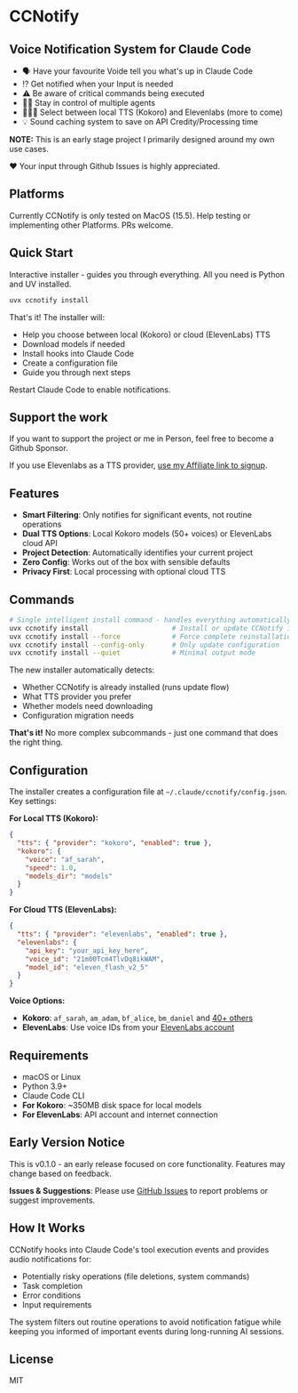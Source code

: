 # CCNotify

## Voice Notification System for Claude Code

- 🗣️ Have your favourite Voide tell you what's up in Claude Code
- ⁉ Get notified when your Input is needed
- ⚠ Be aware of critical commands being executed
- 🏃‍♂️ Stay in control of multiple agents
- 🕵🏻‍♂️ Select between local TTS (Kokoro) and Elevenlabs (more to come)
- 💡 Sound caching system to save on API Credity/Processing time

**NOTE:** This is an early stage project I primarily designed around my own use cases.

❤️ Your input through Github Issues is highly appreciated.

## Platforms

Currently CCNotify is only tested on MacOS (15.5). Help testing or implementing other Platforms. PRs welcome.

## Quick Start

Interactive installer - guides you through everything. All you need is Python and UV installed.

```bash
uvx ccnotify install
```

That's it! The installer will:

- Help you choose between local (Kokoro) or cloud (ElevenLabs) TTS
- Download models if needed
- Install hooks into Claude Code
- Create a configuration file
- Guide you through next steps

Restart Claude Code to enable notifications.

## Support the work

If you want to support the project or me in Person, feel free to become a Github Sponsor.

If you use Elevenlabs as a TTS provider, [use my Affiliate link to signup](https://try.elevenlabs.io/ist8m7h95ed2).

## Features

- **Smart Filtering**: Only notifies for significant events, not routine operations
- **Dual TTS Options**: Local Kokoro models (50+ voices) or ElevenLabs cloud API
- **Project Detection**: Automatically identifies your current project
- **Zero Config**: Works out of the box with sensible defaults
- **Privacy First**: Local processing with optional cloud TTS

## Commands

```bash
# Single intelligent install command - handles everything automatically
uvx ccnotify install                     # Install or update CCNotify intelligently
uvx ccnotify install --force             # Force complete reinstallation
uvx ccnotify install --config-only       # Only update configuration
uvx ccnotify install --quiet             # Minimal output mode
```

The new installer automatically detects:

- Whether CCNotify is already installed (runs update flow)
- What TTS provider you prefer
- Whether models need downloading
- Configuration migration needs

**That's it!** No more complex subcommands - just one command that does the right thing.

## Configuration

The installer creates a configuration file at `~/.claude/ccnotify/config.json`. Key settings:

**For Local TTS (Kokoro):**

```json
{
  "tts": { "provider": "kokoro", "enabled": true },
  "kokoro": {
    "voice": "af_sarah",
    "speed": 1.0,
    "models_dir": "models"
  }
}
```

**For Cloud TTS (ElevenLabs):**

```json
{
  "tts": { "provider": "elevenlabs", "enabled": true },
  "elevenlabs": {
    "api_key": "your_api_key_here",
    "voice_id": "21m00Tcm4TlvDq8ikWAM",
    "model_id": "eleven_flash_v2_5"
  }
}
```

**Voice Options:**

- **Kokoro**: `af_sarah`, `am_adam`, `bf_alice`, `bm_daniel` and [40+ others](https://github.com/thewh1teagle/kokoro-onnx)
- **ElevenLabs**: Use voice IDs from your [ElevenLabs account](https://try.elevenlabs.io/ist8m7h95ed2)

## Requirements

- macOS or Linux
- Python 3.9+
- Claude Code CLI
- **For Kokoro**: ~350MB disk space for local models
- **For ElevenLabs**: API account and internet connection

## Early Version Notice

This is v0.1.0 - an early release focused on core functionality. Features may change based on feedback.

**Issues & Suggestions**: Please use [GitHub Issues](https://github.com/Helmi/ccnotify/issues) to report problems or suggest improvements.

## How It Works

CCNotify hooks into Claude Code's tool execution events and provides audio notifications for:

- Potentially risky operations (file deletions, system commands)
- Task completion
- Error conditions
- Input requirements

The system filters out routine operations to avoid notification fatigue while keeping you informed of important events during long-running AI sessions.

## License

MIT
